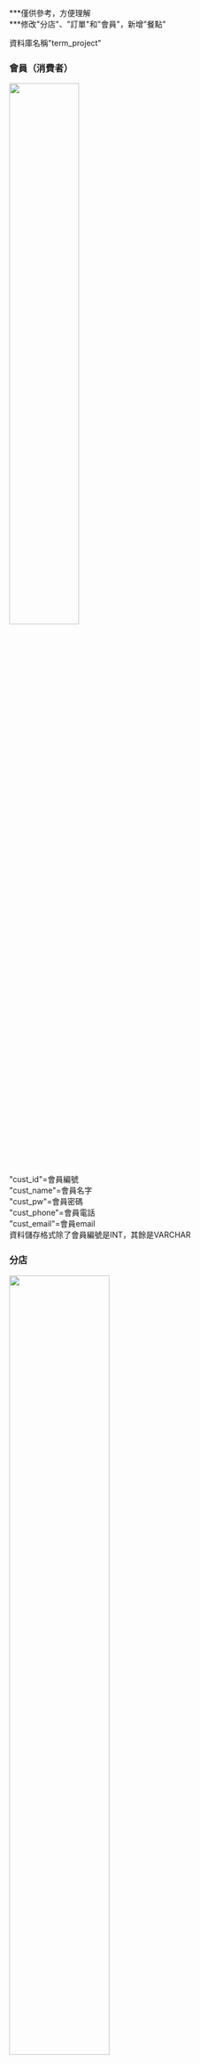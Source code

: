 ***僅供參考，方便理解<br>
***修改"分店"、"訂單"和"會員"，新增"餐點"

資料庫名稱"term_project"

<h3>會員（消費者）</h3>
<img src="https://github.com/hsuehnai/-/assets/162154266/d2aff2ff-b3e1-49c8-8014-51b0dc2afd12.png" width=50% height=50%>


"cust_id"=會員編號<br>
"cust_name"=會員名字<br>
"cust_pw"=會員密碼<br>
"cust_phone"=會員電話<br>
"cust_email"=會員email<br>
資料儲存格式除了會員編號是INT，其餘是VARCHAR<br>

<h3>分店</h3>
<img src="https://github.com/hsuehnai/-/assets/162154266/0fa5de2f-aed4-4467-a567-fedd21254d5b.png" width=60% height=60%>

"store_id"=分店編號<br>
"store_name"=分店名字<br>
"store_ckic"=分店已售出的雞肉餐盒數量<br>
"store_fish"=分店已售出的魚肉餐盒數量<br>
"store_pork"=分店已售出的豬肉餐盒數量<br>
"store_beef"=分店已售出的牛肉餐盒數量<br>
"store_num"=分店已售出的餐盒數量<br>
"store_revenue"=分店(已售出)的銷售額<br>
資料儲存格式除了分店名字是VARCHAR，其餘是INT<br>

<h3>訂單</h3>
<img src="https://github.com/hsuehnai/-/assets/162154266/58948b8b-ef12-40ba-8a2c-3120f217f9cd.png" width=50% height=50%>

因為order是phpmyadmin保留字，所以table名稱為"orders"<br>
"order_id"=訂單編號<br>
"order_cust"=會員編號<br>
"order_date"=訂單日期<br>
"order_store"=分店編號<br>
"order_chic"=雞肉訂購數量<br>
"order_fish"=魚肉訂購數量<br>
"order_pork"=豬肉訂購數量<br>
"order_beef"=牛肉訂購數量<br>
"order_num"=訂購總數量<br>
"order_total"=訂購總金額<br>
"order_spoon"=是否需要餐具(0為不需要，1為需要)<br>
"order_finish"=訂單狀態<br>
資料儲存格式除了訂單日期是DATE，其餘是INT，order_finish預設皆為0<br>

<h3>員工</h3>
<img src="https://github.com/hsuehnai/-/assets/162154266/0bb21d53-57f8-4af8-b4c7-1535ddaa737b.png" width=50% height=50%>

"employee_id"=員工編號<br>
"employee_name"=員工名字<br>
"employee_pw"=員工密碼<br>
"employee_store"=員工所在分店編號<br>
資料儲存格式除了員工名字和密碼是VARCHAR，其餘是INT<br>

<h3>餐點</h3>
<img src="https://github.com/hsuehnai/-/assets/162154266/83917818-6290-4f2b-a582-6588db173bac.png" width=50% height=50%>

"meal_id"=餐點編號<br>
"meal_name"=餐點名字<br>
"meal_price"=餐點價格<br>
資料儲存格式除了餐點名字是VARCHAR，其餘是INT<br>
